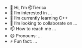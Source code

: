 - 👋 Hi, I’m @Tiericx
- 👀 I’m interested in ...
- 🌱 I’m currently learning C++
- 💞️ I’m looking to collaborate on ...
- 📫 How to reach me ...
- 😄 Pronouns: ...
- ⚡ Fun fact: ...

<!---
Tiericx/Tiericx is a ✨ special ✨ repository because its `README.md` (this file) appears on your GitHub profile.
You can click the Preview link to take a look at your changes.
--->
